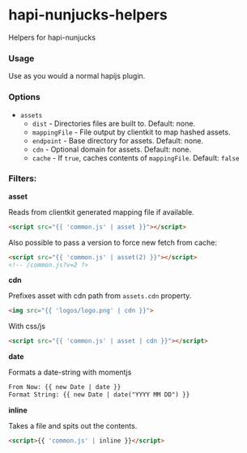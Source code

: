 # hapi-nunjucks-helpers
Helpers for hapi-nunjucks

### Usage

Use as you would a normal hapijs plugin.

### Options

 - `assets`
    - `dist` - Directories files are built to. Default: none.
    - `mappingFile` - File output by clientkit to map hashed assets.
    - `endpoint` - Base directory for assets. Default: none.
    - `cdn` - Optional domain for assets. Default: none.
    - `cache` - If `true`, caches contents of `mappingFile`. Default: `false`

### Filters:

**asset**

Reads from clientkit generated mapping file if available.

```html
<script src="{{ 'common.js' | asset }}"></script>
```

Also possible to pass a version to force new fetch from cache:

```html
<script src="{{ 'common.js' | asset(2) }}"></script>
<!-- /common.js?v=2 ?>
```

**cdn**

Prefixes asset with cdn path from `assets.cdn` property.

```html
<img src="{{ 'logos/logo.png' | cdn }}">
```

With css/js

```html
<script src="{{ 'common.js' | asset | cdn }}"></script>
```

**date**

Formats a date-string with momentjs

```html
From Now: {{ new Date | date }}
Format String: {{ new Date | date("YYYY MM DD") }}
```

**inline**

Takes a file and spits out the contents.

```html
<script>{{ 'common.js' | inline }}</script>
```
